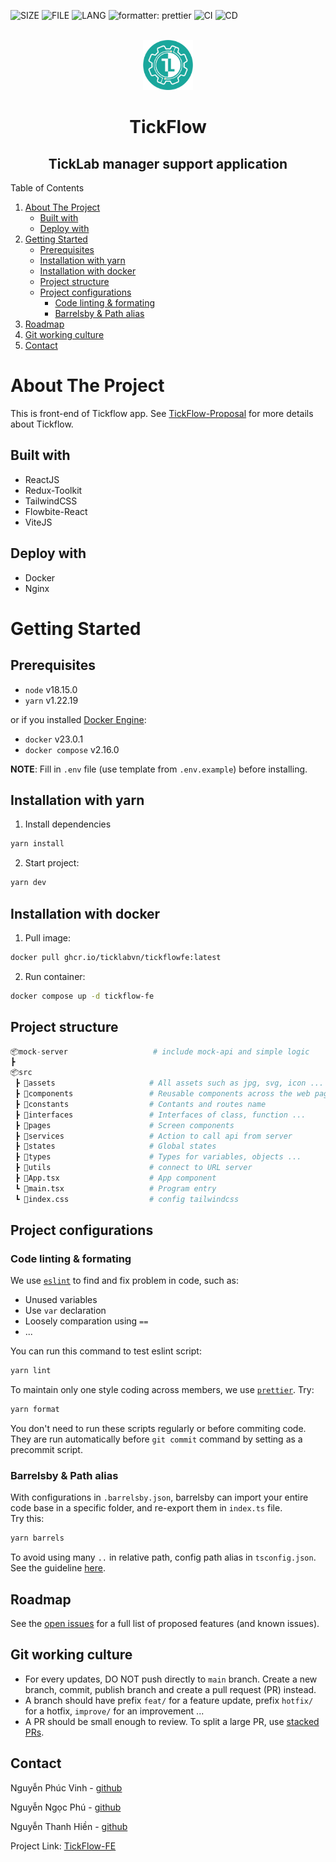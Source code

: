 <a name="readme-top"></a>

![SIZE](https://img.shields.io/github/languages/code-size/ticklabvn/tickflow-fe)
![FILE](https://img.shields.io/github/directory-file-count/ticklabvn/tickflow-fe)
![LANG](https://img.shields.io/github/languages/count/ticklabvn/tickflow-fe)
![formatter: prettier](https://img.shields.io/badge/code_style-prettier-ff69b4.svg)
![CI](https://github.com/ticklabvn/tickflow-fe/actions/workflows/ci.yml/badge.svg)
![CD](https://github.com/ticklabvn/tickflow-fe/actions/workflows/cd.yml/badge.svg)

<br />
<div align="center">
  <a href="https://github.com/TickLabVN/TickFlow-FE">
    <img src="public/TickLab-logo.svg" alt="Logo" width="80" height="80">
  </a>

<h1 align="center">TickFlow</h1>

  <h2 align="center">
    TickLab manager support application
  </h2>
</div>

<!-- TABLE OF CONTENTS -->
<summary>Table of Contents</summary>
<ol>
  <li>
    <a href="#about-the-project">About The Project</a>
    <ul>
      <li><a href="#built-with">Built with</a></li>
      <li><a href="#built-with">Deploy with</a></li>
    </ul>
  </li>
  <li>
    <a href="#getting-started">Getting Started</a>
    <ul>
      <li><a href="#prerequisites">Prerequisites</a></li>
      <li><a href="#installation-with-yarn">Installation with yarn</a></li>
      <li><a href="#installation-with-docker">Installation with docker</a></li>
      <li><a href="#project-structure">Project structure</a></li>
      <li><a href="#project-configurations">Project configurations</a>
        <ul>
          <li><a href="#code-linting-&-formating">Code linting & formating</a></li>
          <li><a href="#barrelsby-&-path-alias">Barrelsby & Path alias</a></li>
        </ul>
      </li>
    </ul>
  </li>
  <li><a href="#roadmap">Roadmap</a></li>
  <li><a href="#git-working-culture">Git working culture</a></li>
  <li><a href="#contact">Contact</a></li>
</ol>

<!-- ABOUT THE PROJECT -->

# About The Project

This is front-end of Tickflow app. See [TickFlow-Proposal](https://www.overleaf.com/read/fyjqbftxjmhz) for more details about Tickflow.

## Built with

- ReactJS
- Redux-Toolkit
- TailwindCSS
- Flowbite-React
- ViteJS

## Deploy with

- Docker
- Nginx

<!-- GETTING STARTED -->

# Getting Started

## Prerequisites

- `node` v18.15.0
- `yarn` v1.22.19

or if you installed [Docker Engine](https://docs.docker.com/engine/install/):

- `docker` v23.0.1
- `docker compose` v2.16.0

**NOTE**: Fill in `.env` file (use template from `.env.example`) before installing.

## Installation with yarn

1. Install dependencies

```sh
yarn install
```

2. Start project:

```sh
yarn dev
```

## Installation with docker

1. Pull image:

```sh
docker pull ghcr.io/ticklabvn/tickflowfe:latest
```

2. Run container:

```sh
docker compose up -d tickflow-fe
```

## Project structure

```py
📦mock-server                   # include mock-api and simple logic
┣
📦src
 ┣ 📂assets                     # All assets such as jpg, svg, icon ... goes here
 ┣ 📂components                 # Reusable components across the web page
 ┣ 📂constants                  # Contants and routes name
 ┣ 📂interfaces                 # Interfaces of class, function ...
 ┣ 📂pages                      # Screen components
 ┣ 📂services                   # Action to call api from server
 ┣ 📂states                     # Global states
 ┣ 📂types                      # Types for variables, objects ...
 ┣ 📂utils                      # connect to URL server
 ┣ 📜App.tsx                    # App component
 ┗ 📜main.tsx                   # Program entry
 ┗ 📜index.css                  # config tailwindcss
```

## Project configurations

### Code linting & formating

We use [`eslint`](https://eslint.org/) to find and fix problem in code, such as:

- Unused variables
- Use `var` declaration
- Loosely comparation using `==`
- ...

You can run this command to test eslint script:

```bash
yarn lint
```

To maintain only one style coding across members, we use [`prettier`](https://prettier.io/). Try:

```bash
yarn format
```

You don't need to run these scripts regularly or before commiting code. They are run automatically before `git commit` command by setting as a precommit script.

### Barrelsby & Path alias

With configurations in `.barrelsby.json`, barrelsby can import your entire code base in a specific folder, and re-export them in `index.ts` file.  
Try this:

```sh
yarn barrels
```

To avoid using many `..` in relative path, config path alias in `tsconfig.json`. See the guideline [here](https://www.typescriptlang.org/docs/handbook/module-resolution.html#path-mapping).

<!-- ROADMAP -->

## Roadmap

See the [open issues](https://github.com/TickLabVN/TickFlow-FE/issues) for a full list of proposed features (and known issues).

<!-- GIT-WORKING-CULTURE -->

## Git working culture

- For every updates, DO NOT push directly to `main` branch. Create a new branch, commit, publish branch and create a pull request (PR) instead.
- A branch should have prefix `feat/` for a feature update, prefix `hotfix/` for a hotfix, `improve/` for an improvement ...
- A PR should be small enough to review. To split a large PR, use [stacked PRs](https://blog.logrocket.com/using-stacked-pull-requests-in-github/).

<!-- CONTACT -->

## Contact

Nguyễn Phúc Vinh - [github](https://github.com/phucvinh57)

Nguyễn Ngọc Phú - [github](https://github.com/ngyngcphu)

Nguyễn Thanh Hiền - [github](https://github.com/amyranotamirror)

Project Link: [TickFlow-FE](https://github.com/TickLabVN/TickFlow-FE)

<!-- MARKDOWN LINKS & IMAGES -->
<!-- https://www.markdownguide.org/basic-syntax/#reference-style-links -->

[contributors-shield]: https://img.shields.io/github/contributors/TickLabVN/TickFlow-FE?style=for-the-badge
[contributors-url]: https://github.com/TickLabVN/TickFlow-FE/graphs/contributors
[stars-shield]: https://img.shields.io/github/stars/TickLabVN/TickFlow-FE?style=for-the-badge
[stars-url]: https://github.com/TickLabVN/TickFlow-FE/stargazers
[issues-shield]: https://img.shields.io/github/issues/TickLabVN/TickFlow-FE?style=for-the-badge
[issues-url]: https://github.com/TickLabVN/TickFlow-FE/issues
